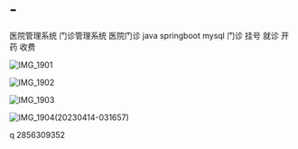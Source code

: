 # -
医院管理系统 门诊管理系统 医院门诊 java springboot mysql
门诊 挂号 就诊 开药 收费 

![IMG_1901](https://github.com/Qlp-source/-/assets/66916967/bf663be0-bcbc-4ab8-9563-78e866e918c0)

![IMG_1902](https://github.com/Qlp-source/-/assets/66916967/2e626da1-c534-4769-a5d5-c7b6103eff31)

![IMG_1903](https://github.com/Qlp-source/-/assets/66916967/6ece91ec-88df-46ac-91b0-a58c6c76905c)


![IMG_1904(20230414-031657)](https://github.com/Qlp-source/-/assets/66916967/da6e3859-c8b3-474b-bf10-80c8cb7a793b)


q 2856309352

